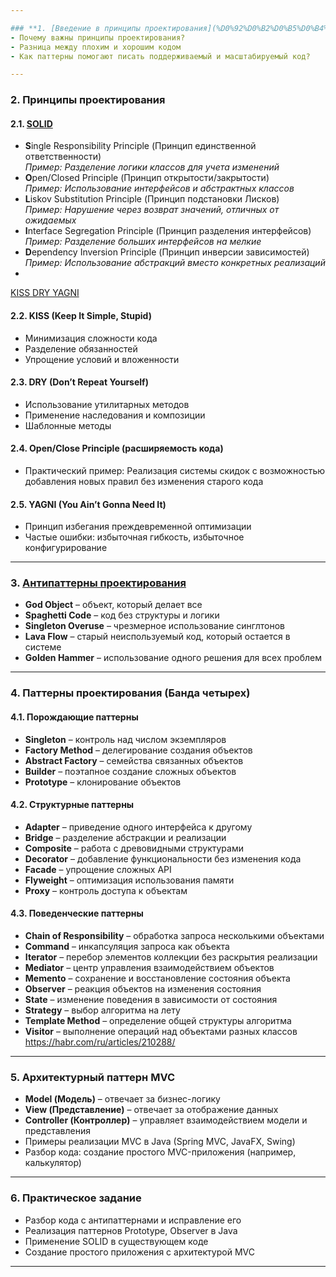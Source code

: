 ```yaml
---

### **1. [Введение в принципы проектирования](%D0%92%D0%B2%D0%B5%D0%B4%D0%B5%D0%BD%D0%B8%D0%B5%20%D0%B2%20%D0%BF%D1%80%D0%B8%D0%BD%D1%86%D0%B8%D0%BF%D1%8B%20%D0%BF%D1%80%D0%BE%D0%B5%D0%BA%D1%82%D0%B8%D1%80%D0%BE%D0%B2%D0%B0%D0%BD%D0%B8%D1%8F.md)**
- Почему важны принципы проектирования?
- Разница между плохим и хорошим кодом
- Как паттерны помогают писать поддерживаемый и масштабируемый код?

---
```


### **2. Принципы проектирования**
#### **2.1. [SOLID](SOLID.md)**
- **S**ingle Responsibility Principle (Принцип единственной ответственности)  
  *Пример: Разделение логики классов для учета изменений*
- **O**pen/Closed Principle (Принцип открытости/закрытости)  
  *Пример: Использование интерфейсов и абстрактных классов*
- **L**iskov Substitution Principle (Принцип подстановки Лисков)  
  *Пример: Нарушение через возврат значений, отличных от ожидаемых*
- **I**nterface Segregation Principle (Принцип разделения интерфейсов)  
  *Пример: Разделение больших интерфейсов на мелкие*
- **D**ependency Inversion Principle (Принцип инверсии зависимостей)  
  *Пример: Использование абстракций вместо конкретных реализаций*
- 
[KISS DRY YAGNI](KISS%20DRY%20YAGNI.md)
#### **2.2. KISS (Keep It Simple, Stupid)**
- Минимизация сложности кода
- Разделение обязанностей
- Упрощение условий и вложенности

#### **2.3. DRY (Don’t Repeat Yourself)**
- Использование утилитарных методов
- Применение наследования и композиции
- Шаблонные методы

#### **2.4. Open/Close Principle (расширяемость кода)**
- Практический пример: Реализация системы скидок с возможностью добавления новых правил без изменения старого кода

#### **2.5. YAGNI (You Ain’t Gonna Need It)**
- Принцип избегания преждевременной оптимизации
- Частые ошибки: избыточная гибкость, избыточное конфигурирование

---

### **3. [Антипаттерны проектирования](Antipatterns.md)**
- **God Object** – объект, который делает все
- **Spaghetti Code** – код без структуры и логики
- **Singleton Overuse** – чрезмерное использование синглтонов
- **Lava Flow** – старый неиспользуемый код, который остается в системе
- **Golden Hammer** – использование одного решения для всех проблем

---

### **4. Паттерны проектирования (Банда четырех)**
#### **4.1. Порождающие паттерны**
- **Singleton** – контроль над числом экземпляров
- **Factory Method** – делегирование создания объектов
- **Abstract Factory** – семейства связанных объектов
- **Builder** – поэтапное создание сложных объектов
- **Prototype** – клонирование объектов

#### **4.2. Структурные паттерны**
- **Adapter** – приведение одного интерфейса к другому
- **Bridge** – разделение абстракции и реализации
- **Composite** – работа с древовидными структурами
- **Decorator** – добавление функциональности без изменения кода
- **Facade** – упрощение сложных API
- **Flyweight** – оптимизация использования памяти
- **Proxy** – контроль доступа к объектам

#### **4.3. Поведенческие паттерны**
- **Chain of Responsibility** – обработка запроса несколькими объектами
- **Command** – инкапсуляция запроса как объекта
- **Iterator** – перебор элементов коллекции без раскрытия реализации
- **Mediator** – центр управления взаимодействием объектов
- **Memento** – сохранение и восстановление состояния объекта
- **Observer** – реакция объектов на изменения состояния
- **State** – изменение поведения в зависимости от состояния
- **Strategy** – выбор алгоритма на лету
- **Template Method** – определение общей структуры алгоритма
- **Visitor** – выполнение операций над объектами разных классов
  https://habr.com/ru/articles/210288/
---

### **5. Архитектурный паттерн MVC**
- **Model (Модель)** – отвечает за бизнес-логику
- **View (Представление)** – отвечает за отображение данных
- **Controller (Контроллер)** – управляет взаимодействием модели и представления
- Примеры реализации MVC в Java (Spring MVC, JavaFX, Swing)
- Разбор кода: создание простого MVC-приложения (например, калькулятор)

---

### **6. Практическое задание**
- Разбор кода с антипаттернами и исправление его
- Реализация паттернов Prototype, Observer в Java
- Применение SOLID в существующем коде
- Создание простого приложения с архитектурой MVC

---

